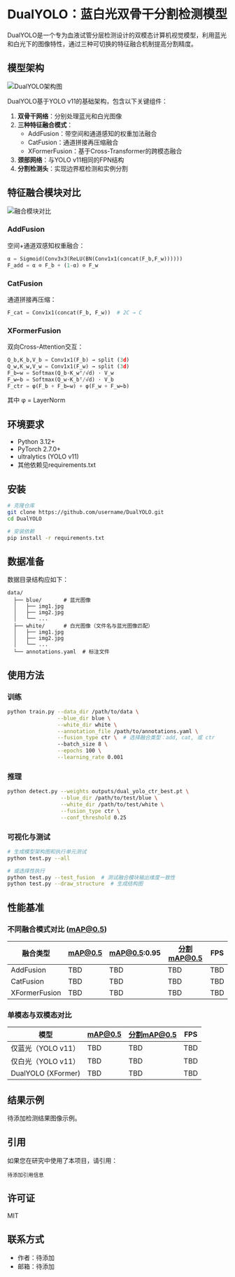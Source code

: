 # DualYOLO：蓝白光双骨干分割检测模型

DualYOLO是一个专为血液试管分层检测设计的双模态计算机视觉模型，利用蓝光和白光下的图像特性，通过三种可切换的特征融合机制提高分割精度。

## 模型架构

![DualYOLO架构图](outputs/dual_yolo_structure.png)

DualYOLO基于YOLO v11的基础架构，包含以下关键组件：

1. **双骨干网络**：分别处理蓝光和白光图像
2. **三种特征融合模式**：
   - AddFusion：带空间和通道感知的权重加法融合
   - CatFusion：通道拼接再压缩融合
   - XFormerFusion：基于Cross-Transformer的跨模态融合
3. **颈部网络**：与YOLO v11相同的FPN结构
4. **分割检测头**：实现边界框检测和实例分割

## 特征融合模块对比

![融合模块对比](outputs/fusion_modules_comparison.png)

### AddFusion
空间+通道双感知权重融合：
```python
α = Sigmoid(Conv3x3(ReLU(BN(Conv1x1(concat(F_b,F_w))))))
F_add = α ⊙ F_b + (1-α) ⊙ F_w
```

### CatFusion
通道拼接再压缩：
```python
F_cat = Conv1x1(concat(F_b, F_w))  # 2C → C
```

### XFormerFusion
双向Cross-Attention交互：
```python
Q_b,K_b,V_b = Conv1x1(F_b) → split (3d)  
Q_w,K_w,V_w = Conv1x1(F_w) → split (3d)  
F_b←w = Softmax(Q_b·K_wᵀ/√d) · V_w  
F_w←b = Softmax(Q_w·K_bᵀ/√d) · V_b  
F_ctr = φ(F_b + F_b←w) + φ(F_w + F_w←b)  
```
其中 φ = LayerNorm

## 环境要求

- Python 3.12+
- PyTorch 2.7.0+
- ultralytics (YOLO v11)
- 其他依赖见requirements.txt

## 安装

```bash
# 克隆仓库
git clone https://github.com/username/DualYOLO.git
cd DualYOLO

# 安装依赖
pip install -r requirements.txt
```

## 数据准备

数据目录结构应如下：
```
data/
  ├── blue/       # 蓝光图像
  │   ├── img1.jpg
  │   ├── img2.jpg
  │   └── ...
  ├── white/      # 白光图像（文件名与蓝光图像匹配）
  │   ├── img1.jpg
  │   ├── img2.jpg
  │   └── ...
  └── annotations.yaml  # 标注文件
```

## 使用方法

### 训练

```bash
python train.py --data_dir /path/to/data \
                --blue_dir blue \
                --white_dir white \
                --annotation_file /path/to/annotations.yaml \
                --fusion_type ctr \  # 选择融合类型：add, cat, 或 ctr
                --batch_size 8 \
                --epochs 100 \
                --learning_rate 0.001
```

### 推理

```bash
python detect.py --weights outputs/dual_yolo_ctr_best.pt \
                 --blue_dir /path/to/test/blue \
                 --white_dir /path/to/test/white \
                 --fusion_type ctr \
                 --conf_threshold 0.25
```

### 可视化与测试

```bash
# 生成模型架构图和执行单元测试
python test.py --all

# 或选择性执行
python test.py --test_fusion  # 测试融合模块输出维度一致性
python test.py --draw_structure  # 生成结构图
```

## 性能基准

### 不同融合模式对比 (mAP@0.5)

| 融合类型      | mAP@0.5 | mAP@0.5:0.95 | 分割mAP@0.5 | FPS |
|-------------|---------|--------------|------------|-----|
| AddFusion   | TBD     | TBD          | TBD        | TBD |
| CatFusion   | TBD     | TBD          | TBD        | TBD |
| XFormerFusion | TBD   | TBD          | TBD        | TBD |

### 单模态与双模态对比

| 模型         | mAP@0.5 | 分割mAP@0.5 | FPS |
|-------------|---------|-----------|-----|
| 仅蓝光（YOLO v11） | TBD  | TBD      | TBD |
| 仅白光（YOLO v11） | TBD  | TBD      | TBD |
| DualYOLO (XFormer) | TBD | TBD    | TBD |

## 结果示例

待添加检测结果图像示例。

## 引用

如果您在研究中使用了本项目，请引用：

```
待添加引用信息
```

## 许可证

MIT

## 联系方式

- 作者：待添加
- 邮箱：待添加
